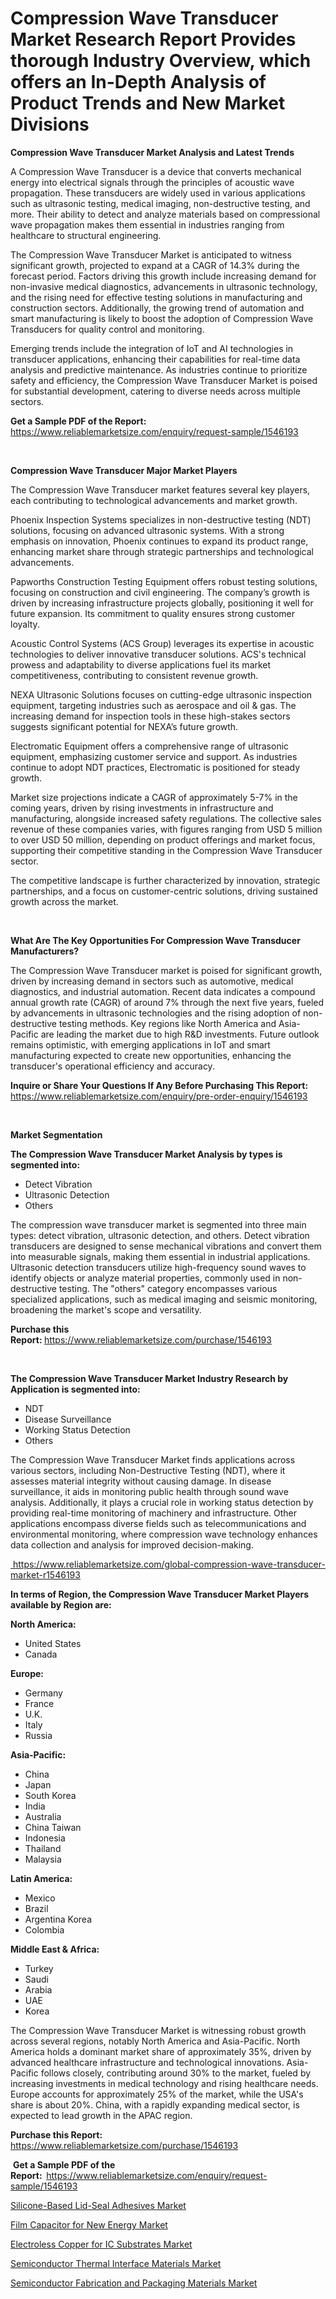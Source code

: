 <p><h1>Compression Wave Transducer Market Research Report Provides thorough Industry Overview, which offers an In-Depth Analysis of Product Trends and New Market Divisions</h1></p><p><strong>Compression Wave Transducer Market Analysis and Latest Trends</strong></p>
<p><p>A Compression Wave Transducer is a device that converts mechanical energy into electrical signals through the principles of acoustic wave propagation. These transducers are widely used in various applications such as ultrasonic testing, medical imaging, non-destructive testing, and more. Their ability to detect and analyze materials based on compressional wave propagation makes them essential in industries ranging from healthcare to structural engineering.</p><p>The Compression Wave Transducer Market is anticipated to witness significant growth, projected to expand at a CAGR of 14.3% during the forecast period. Factors driving this growth include increasing demand for non-invasive medical diagnostics, advancements in ultrasonic technology, and the rising need for effective testing solutions in manufacturing and construction sectors. Additionally, the growing trend of automation and smart manufacturing is likely to boost the adoption of Compression Wave Transducers for quality control and monitoring.</p><p>Emerging trends include the integration of IoT and AI technologies in transducer applications, enhancing their capabilities for real-time data analysis and predictive maintenance. As industries continue to prioritize safety and efficiency, the Compression Wave Transducer Market is poised for substantial development, catering to diverse needs across multiple sectors.</p></p>
<p><strong>Get a Sample PDF of the Report:&nbsp;</strong> <a href="https://www.reliablemarketsize.com/enquiry/request-sample/1546193?utm_campaign=1836&utm_medium=2&utm_source=Github&utm_content=ia&utm_term=06042025&utm_id=compression-wave-transducer">https://www.reliablemarketsize.com/enquiry/request-sample/1546193</a></p>
<p>&nbsp;</p>
<p><strong>Compression Wave Transducer Major Market Players</strong></p>
<p><p>The Compression Wave Transducer market features several key players, each contributing to technological advancements and market growth. </p><p>Phoenix Inspection Systems specializes in non-destructive testing (NDT) solutions, focusing on advanced ultrasonic systems. With a strong emphasis on innovation, Phoenix continues to expand its product range, enhancing market share through strategic partnerships and technological advancements.</p><p>Papworths Construction Testing Equipment offers robust testing solutions, focusing on construction and civil engineering. The company’s growth is driven by increasing infrastructure projects globally, positioning it well for future expansion. Its commitment to quality ensures strong customer loyalty.</p><p>Acoustic Control Systems (ACS Group) leverages its expertise in acoustic technologies to deliver innovative transducer solutions. ACS's technical prowess and adaptability to diverse applications fuel its market competitiveness, contributing to consistent revenue growth.</p><p>NEXA Ultrasonic Solutions focuses on cutting-edge ultrasonic inspection equipment, targeting industries such as aerospace and oil & gas. The increasing demand for inspection tools in these high-stakes sectors suggests significant potential for NEXA’s future growth.</p><p>Electromatic Equipment offers a comprehensive range of ultrasonic equipment, emphasizing customer service and support. As industries continue to adopt NDT practices, Electromatic is positioned for steady growth.</p><p>Market size projections indicate a CAGR of approximately 5-7% in the coming years, driven by rising investments in infrastructure and manufacturing, alongside increased safety regulations. The collective sales revenue of these companies varies, with figures ranging from USD 5 million to over USD 50 million, depending on product offerings and market focus, supporting their competitive standing in the Compression Wave Transducer sector.</p><p>The competitive landscape is further characterized by innovation, strategic partnerships, and a focus on customer-centric solutions, driving sustained growth across the market.</p></p>
<p>&nbsp;</p>
<p><strong>What Are The Key Opportunities For Compression Wave Transducer Manufacturers?</strong></p>
<p><p>The Compression Wave Transducer market is poised for significant growth, driven by increasing demand in sectors such as automotive, medical diagnostics, and industrial automation. Recent data indicates a compound annual growth rate (CAGR) of around 7% through the next five years, fueled by advancements in ultrasonic technologies and the rising adoption of non-destructive testing methods. Key regions like North America and Asia-Pacific are leading the market due to high R&D investments. Future outlook remains optimistic, with emerging applications in IoT and smart manufacturing expected to create new opportunities, enhancing the transducer's operational efficiency and accuracy.</p></p>
<p><strong>Inquire or Share Your Questions If Any Before Purchasing This Report:</strong> <a href="https://www.reliablemarketsize.com/enquiry/pre-order-enquiry/1546193?utm_campaign=1836&utm_medium=2&utm_source=Github&utm_content=ia&utm_term=06042025&utm_id=compression-wave-transducer">https://www.reliablemarketsize.com/enquiry/pre-order-enquiry/1546193</a></p>
<p>&nbsp;</p>
<p><strong>Market Segmentation</strong></p>
<p><strong>The Compression Wave Transducer Market Analysis by types is segmented into:</strong></p>
<p><ul><li>Detect Vibration</li><li>Ultrasonic Detection</li><li>Others</li></ul></p>
<p><p>The compression wave transducer market is segmented into three main types: detect vibration, ultrasonic detection, and others. Detect vibration transducers are designed to sense mechanical vibrations and convert them into measurable signals, making them essential in industrial applications. Ultrasonic detection transducers utilize high-frequency sound waves to identify objects or analyze material properties, commonly used in non-destructive testing. The "others" category encompasses various specialized applications, such as medical imaging and seismic monitoring, broadening the market's scope and versatility.</p></p>
<p><strong>Purchase this Report:&nbsp;</strong><a href="https://www.reliablemarketsize.com/purchase/1546193?utm_campaign=1836&utm_medium=2&utm_source=Github&utm_content=ia&utm_term=06042025&utm_id=compression-wave-transducer">https://www.reliablemarketsize.com/purchase/1546193</a></p>
<p>&nbsp;</p>
<p><strong>The Compression Wave Transducer Market Industry Research by Application is segmented into:</strong></p>
<p><ul><li>NDT</li><li>Disease Surveillance</li><li>Working Status Detection</li><li>Others</li></ul></p>
<p><p>The Compression Wave Transducer Market finds applications across various sectors, including Non-Destructive Testing (NDT), where it assesses material integrity without causing damage. In disease surveillance, it aids in monitoring public health through sound wave analysis. Additionally, it plays a crucial role in working status detection by providing real-time monitoring of machinery and infrastructure. Other applications encompass diverse fields such as telecommunications and environmental monitoring, where compression wave technology enhances data collection and analysis for improved decision-making.</p></p>
<p><a href="https://www.reliablemarketsize.com/global-compression-wave-transducer-market-r1546193?utm_campaign=1836&utm_medium=2&utm_source=Github&utm_content=ia&utm_term=06042025&utm_id=compression-wave-transducer">&nbsp;https://www.reliablemarketsize.com/global-compression-wave-transducer-market-r1546193</a></p>
<p><strong>In terms of Region, the Compression Wave Transducer Market Players available by Region are:</strong></p>
<p>
    <p> <strong> North America: </strong>
        <ul>
            <li>United States</li>
            <li>Canada</li>
        </ul>
        </p> 
    <p> <strong> Europe: </strong>
        <ul>
            <li>Germany</li>
            <li>France</li>
            <li>U.K.</li>
            <li>Italy</li>
            <li>Russia</li>
        </ul>
        </p> 
    <p> <strong> Asia-Pacific: </strong>
        <ul>
            <li>China</li>
            <li>Japan</li>
            <li>South Korea</li>
            <li>India</li>
            <li>Australia</li>
            <li>China Taiwan</li>
            <li>Indonesia</li>
            <li>Thailand</li>
            <li>Malaysia</li>
        </ul>
        </p> 
    <p> <strong> Latin America: </strong>
        <ul>
            <li>Mexico</li>
            <li>Brazil</li>
            <li>Argentina Korea</li>
            <li>Colombia</li>
        </ul>
        </p> 
    <p> <strong> Middle East & Africa: </strong>
        <ul>
            <li>Turkey</li>
            <li>Saudi</li>
            <li>Arabia</li>
            <li>UAE</li>
            <li>Korea</li>
        </ul>
    </p>
    </p>
<p><p>The Compression Wave Transducer Market is witnessing robust growth across several regions, notably North America and Asia-Pacific. North America holds a dominant market share of approximately 35%, driven by advanced healthcare infrastructure and technological innovations. Asia-Pacific follows closely, contributing around 30% to the market, fueled by increasing investments in medical technology and rising healthcare needs. Europe accounts for approximately 25% of the market, while the USA's share is about 20%. China, with a rapidly expanding medical sector, is expected to lead growth in the APAC region.</p></p>
<p><strong>Purchase this Report: </strong><a href="https://www.reliablemarketsize.com/purchase/1546193?utm_campaign=1836&utm_medium=2&utm_source=Github&utm_content=ia&utm_term=06042025&utm_id=compression-wave-transducer">https://www.reliablemarketsize.com/purchase/1546193</a></p>
<p>&nbsp;<strong>Get a Sample PDF of the Report:&nbsp;&nbsp;</strong><a href="https://www.reliablemarketsize.com/enquiry/request-sample/1546193?utm_campaign=1836&utm_medium=2&utm_source=Github&utm_content=ia&utm_term=06042025&utm_id=compression-wave-transducer">https://www.reliablemarketsize.com/enquiry/request-sample/1546193</a></p>
<p><strong></strong></p>
<p><p><a href="https://github.com/arocasanzib6/Market-Research-Report-List-1/blob/main/silicone-based-lid-seal-adhesives-market.md?utm_campaign=1836&utm_medium=2&utm_source=Github&utm_content=ia&utm_term=06042025&utm_id=compression-wave-transducer">Silicone-Based Lid-Seal Adhesives Market</a></p><p><a href="https://github.com/langolaskark/Market-Research-Report-List-1/blob/main/film-capacitor-for-new-energy-market.md?utm_campaign=1836&utm_medium=2&utm_source=Github&utm_content=ia&utm_term=06042025&utm_id=compression-wave-transducer">Film Capacitor for New Energy Market</a></p><p><a href="https://github.com/mabutironaldo/Market-Research-Report-List-7/blob/main/electroless-copper-for-ic-substrates-market.md?utm_campaign=1836&utm_medium=2&utm_source=Github&utm_content=ia&utm_term=06042025&utm_id=compression-wave-transducer">Electroless Copper for IC Substrates Market</a></p><p><a href="https://github.com/arneslullapq/Market-Research-Report-List-1/blob/main/semiconductor-thermal-interface-materials-market.md?utm_campaign=1836&utm_medium=2&utm_source=Github&utm_content=ia&utm_term=06042025&utm_id=compression-wave-transducer">Semiconductor Thermal Interface Materials Market</a></p><p><a href="https://github.com/thatejanet4y/Market-Research-Report-List-1/blob/main/semiconductor-fabrication-and-packaging-materials-market.md?utm_campaign=1836&utm_medium=2&utm_source=Github&utm_content=ia&utm_term=06042025&utm_id=compression-wave-transducer">Semiconductor Fabrication and Packaging Materials Market</a></p></p>